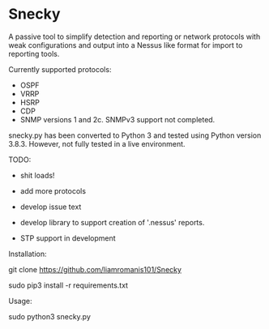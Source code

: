 # Snecky
A passive tool to simplify detection and reporting or network protocols with weak configurations and output into a Nessus like format for import to reporting tools. 

Currently supported protocols:

* OSPF
* VRRP
* HSRP
* CDP
* SNMP versions 1 and 2c. SNMPv3 support not completed. 


snecky.py has been converted to Python 3 and tested using Python version 3.8.3. However, not fully tested in a live environment. 


TODO:

 * shit loads!
 
 * add more protocols
 
 * develop issue text
 
 * develop library to support creation of '.nessus' reports.
 
 * STP support in development
 
 
Installation:

git clone https://github.com/liamromanis101/Snecky
 
sudo pip3 install -r requirements.txt
 
 
Usage:
 
sudo python3 snecky.py

